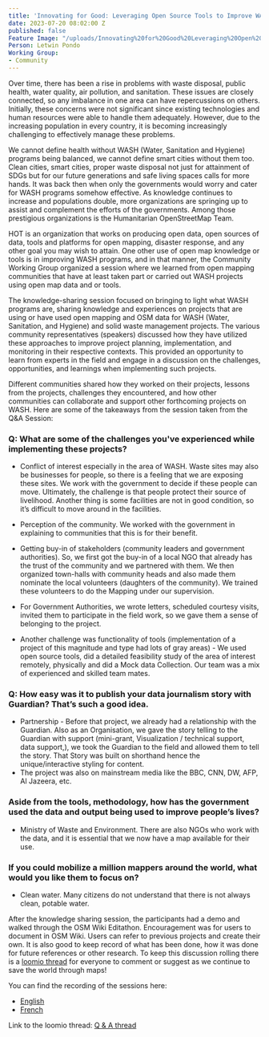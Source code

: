 ```yaml
---
title: 'Innovating for Good: Leveraging Open Source Tools to Improve WASH Programs'
date: 2023-07-20 08:02:00 Z
published: false
Feature Image: "/uploads/Innovating%20for%20Good%20Leveraging%20Open%20Source%20Tools%20to%20Improve%20WASH%20Programs%20(4).jpg"
Person: Letwin Pondo
Working Group:
- Community
---
```


Over time, there has been a rise in problems with waste disposal, public health, water quality, air pollution, and sanitation. These issues are closely connected, so any imbalance in one area can have repercussions on others. Initially, these concerns were not significant since existing technologies and human resources were able to handle them adequately. However, due to the increasing population in every country, it is becoming increasingly challenging to effectively manage these problems.

We cannot define health without WASH (Water, Sanitation and Hygiene) programs being balanced, we cannot define smart cities without them too. Clean cities, smart cities, proper waste disposal not just for attainment of SDGs but for our future generations and safe living spaces calls for more hands. It was back then when only the governments would worry and cater for WASH programs somehow effective. As knowledge continues to increase and populations double, more organizations are springing up to assist and complement the efforts of the governments. Among those prestigious organizations is the Humanitarian OpenStreetMap Team.

HOT is an organization that works on producing open data, open sources of data, tools and platforms for open mapping, disaster response, and any other goal you may wish to attain. One other use of open map knowledge or tools is in improving WASH programs, and in that manner, the Community Working Group organized a session where we learned from open mapping communities that have at least taken part or carried out WASH projects using open map data and or tools.

The knowledge-sharing session focused on bringing to light what WASH programs are, sharing knowledge and experiences on projects that are using or have used open mapping and OSM data for WASH (Water, Sanitation, and Hygiene) and solid waste management projects. The various community representatives (speakers) discussed how they have utilized these approaches to improve project planning, implementation, and monitoring in their respective contexts. This provided an opportunity to learn from experts in the field and engage in a discussion on the challenges, opportunities, and learnings when implementing such projects.

Different communities shared how they worked on their projects, lessons from the projects, challenges they encountered, and how other communities can collaborate and support other forthcoming projects on WASH. Here are some of the takeaways from the session taken from the Q&A Session:

### Q: What are some of the challenges you've experienced while implementing these projects?

* Conflict of interest especially in the area of WASH. Waste sites may also be businesses for people, so there is a feeling that we are exposing these sites. We work with the government to decide if these people can move. Ultimately, the challenge is that people protect their source of livelihood. Another thing is some facilities are not in good condition, so it’s difficult to move around in the facilities.

* Perception of the community. We worked with the government in explaining to communities that this is for their benefit.

* Getting buy-in of stakeholders (community leaders and government authorities). So, we first got the buy-in of a local NGO that already has the trust of the community and we partnered with them. We then organized town-halls with community heads and also made them nominate the local volunteers (daughters of the community). We trained these volunteers to do the Mapping under our supervision.

* For Government Authorities, we wrote letters, scheduled courtesy visits, invited them to participate in the field work, so we gave them a sense of belonging to the project.

* Another challenge was functionality of tools (implementation of a project of this magnitude and type had lots of gray areas) - We used open source tools, did a detailed feasibility study of the area of interest remotely, physically and did a Mock data Collection. Our team was a mix of experienced and skilled team mates.

### Q: How easy was it to publish your data journalism story with Guardian? That’s such a good idea.

* Partnership - Before that project, we already had a relationship with the Guardian. Also as an Organisation, we gave the story telling to the Guardian with support (mini-grant, Visualization / technical support, data support,), we took the Guardian to the field and allowed them to tell the story. That Story was built on shorthand hence the unique/interactive styling for content.
* The project was also on mainstream media like the BBC, CNN, DW, AFP, Al Jazeera, etc.

### Aside from the tools, methodology, how has the government used the data and output being used to improve people’s lives?

* Ministry of Waste and Environment. There are also NGOs who work with the data, and it is essential that we now have a map available for their use.

### If you could mobilize a million mappers around the world, what would you like them to focus on?

* Clean water. Many citizens do not understand that there is not always clean, potable water.
 
After the knowledge sharing session, the participants had a demo and walked through the OSM Wiki Editathon. Encouragement was for users to document in OSM Wiki. Users can refer to previous projects and create their own. It is also good to keep record of what has been done, how it was done for future references or other research. To keep this discussion rolling there is a [loomio thread](https://loomio.hotosm.org/d/tqxuYgKb/questions-and-feedback-wash-webinar) for everyone to comment or suggest as we continue to save the world through maps!
 
You can find the recording of the sessions here:
* [English](https://www.youtube.com/live/5ERu3_XqpiU?feature=share)
* [French](https://www.youtube.com/watch?v=ZytBu17Qm8E)

Link to the loomio thread: [Q & A thread](https://loomio.hotosm.org/d/tqxuYgKb/questions-and-feedback-wash-webinar)